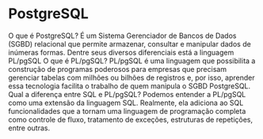 # PostgreSQL
O que é PostgreSQL? É um Sistema Gerenciador de Bancos de Dados (SGBD) relacional que permite armazenar, consultar e manipular dados de inúmeras formas. Dentre seus diversos diferenciais está a linguagem PL/pgSQL  O que é PL/pgSQL? PL/pgSQL é uma linguagem que possibilita a construção de programas poderosos para empresas que precisam gerenciar tabelas com milhões ou bilhões de registros e, por isso, aprender essa tecnologia facilita o trabalho de quem manipula o SGBD PostgreSQL.  Qual a diferença entre SQL e PL/pgSQL? Podemos entender a PL/pgSQL como uma extensão da linguagem SQL. Realmente, ela adiciona ao SQL funcionalidades que a tornam uma linguagem de programação completa como controle de fluxo, tratamento de exceções, estruturas de repetições, entre outras.
